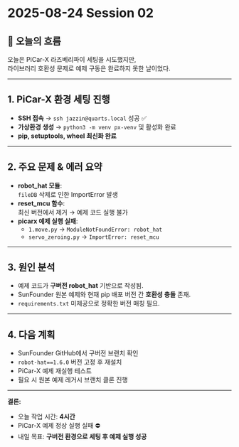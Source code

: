 # 2025-08-24 Session 02

## 🌙 오늘의 흐름
오늘은 PiCar-X 라즈베리파이 세팅을 시도했지만,  
라이브러리 호환성 문제로 예제 구동은 완료하지 못한 날이었다.

---

## 1. PiCar-X 환경 세팅 진행

- **SSH 접속** → `ssh jazzin@quarts.local` 성공 ✅
- **가상환경 생성** → `python3 -m venv px-venv` 및 활성화 완료
- **pip, setuptools, wheel 최신화 완료**

---

## 2. 주요 문제 & 에러 요약

- **robot_hat 모듈**:  
  `fileDB` 삭제로 인한 ImportError 발생
- **reset_mcu 함수**:  
  최신 버전에서 제거 → 예제 코드 실행 불가
- **picarx 예제 실행 실패**:  
  - `1.move.py` → `ModuleNotFoundError: robot_hat`
  - `servo_zeroing.py` → `ImportError: reset_mcu`

---

## 3. 원인 분석

- 예제 코드가 **구버전 robot_hat** 기반으로 작성됨.
- SunFounder 원본 예제와 현재 pip 배포 버전 간 **호환성 충돌** 존재.
- `requirements.txt` 미제공으로 정확한 버전 매칭 필요.

---

## 4. 다음 계획

- SunFounder GitHub에서 구버전 브랜치 확인  
- `robot-hat==1.6.0` 버전 고정 후 재설치  
- PiCar-X 예제 재실행 테스트  
- 필요 시 원본 예제 레거시 브랜치 클론 진행

---

**결론:**  
- 오늘 작업 시간: **4시간**  
- PiCar-X 예제 정상 실행 실패 ⛔  
- 내일 목표: **구버전 환경으로 세팅 후 예제 실행 성공**
